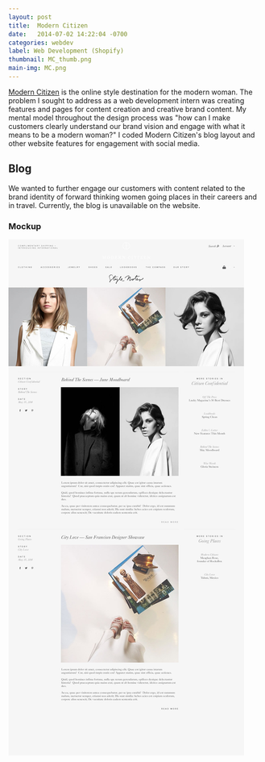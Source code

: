 ```yaml
---
layout: post
title:  Modern Citizen
date:   2014-07-02 14:22:04 -0700
categories: webdev
label: Web Development (Shopify)
thumbnail: MC_thumb.png
main-img: MC.png
---
```


<section>
<a href="http://modern-citizen.com">Modern Citizen</a> is the online style destination for the modern woman. The problem I sought to address as a web development intern was creating features and pages for content creation and creative brand content. My mental model throughout the design process was "how can I make customers clearly understand our brand vision and engage with what it means to be a modern woman?" I coded Modern Citizen's blog layout and other website features for engagement with social media.
<h1 class="section-title">Blog</h1>
We wanted to further engage our customers with content related to the brand identity of forward thinking women going places in their careers and in travel. Currently, the blog is unavailable on the website.
<p>
<h3 class="subtitle">Mockup</h3>
<p>
<img src="/img/portfolio/moderncitizen/blogmockup.jpg" class="img-responsive"> 
</section>
